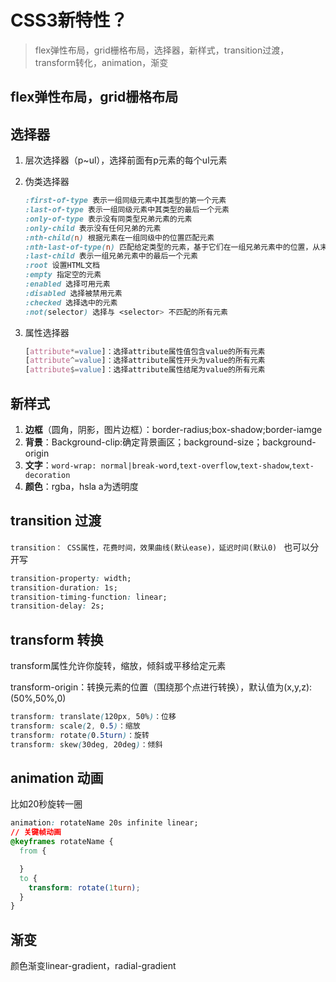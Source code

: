 # CSS3新特性？

> flex弹性布局，grid栅格布局，选择器，新样式，transition过渡，transform转化，animation，渐变

## flex弹性布局，grid栅格布局

## 选择器

1. 层次选择器（p~ul），选择前面有p元素的每个ul元素
2. 伪类选择器

    ```css
    :first-of-type 表示一组同级元素中其类型的第一个元素
    :last-of-type 表示一组同级元素中其类型的最后一个元素
    :only-of-type 表示没有同类型兄弟元素的元素
    :only-child 表示没有任何兄弟的元素
    :nth-child(n) 根据元素在一组同级中的位置匹配元素
    :nth-last-of-type(n) 匹配给定类型的元素，基于它们在一组兄弟元素中的位置，从末尾开始计数
    :last-child 表示一组兄弟元素中的最后一个元素
    :root 设置HTML文档
    :empty 指定空的元素
    :enabled 选择可用元素
    :disabled 选择被禁用元素
    :checked 选择选中的元素
    :not(selector) 选择与 <selector> 不匹配的所有元素
    ```

3. 属性选择器

    ```css
    [attribute*=value]：选择attribute属性值包含value的所有元素
    [attribute^=value]：选择attribute属性开头为value的所有元素
    [attribute$=value]：选择attribute属性结尾为value的所有元素
    ```

## 新样式

   1. **边框**（圆角，阴影，图片边框）：border-radius;box-shadow;border-iamge
   2. **背景**：Background-clip:确定背景画区；background-size；background-origin
   3. **文字**：`word-wrap: normal|break-word`,`text-overflow`,`text-shadow`,`text-decoration`
   4. **颜色**：rgba，hsla a为透明度

## transition 过渡

`transition： CSS属性，花费时间，效果曲线(默认ease)，延迟时间(默认0)
`
也可以分开写

```css
transition-property: width; 
transition-duration: 1s;
transition-timing-function: linear;
transition-delay: 2s;
```

## transform 转换

transform属性允许你旋转，缩放，倾斜或平移给定元素

transform-origin：转换元素的位置（围绕那个点进行转换），默认值为(x,y,z):(50%,50%,0)

```css
transform: translate(120px, 50%)：位移
transform: scale(2, 0.5)：缩放
transform: rotate(0.5turn)：旋转
transform: skew(30deg, 20deg)：倾斜
```

## animation 动画

比如20秒旋转一圈

```css
animation: rotateName 20s infinite linear;
// 关键帧动画
@keyframes rotateName {
  from {

  }
  to {
    transform: rotate(1turn);
  }
}
```

## 渐变

颜色渐变linear-gradient，radial-gradient
